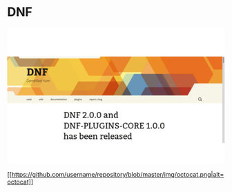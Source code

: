 # DNF
![image](https://github.com/nu11secur1ty/DNF/blob/master/photo/DNF.png)


[[https://github.com/username/repository/blob/master/img/octocat.png|alt=octocat]]
